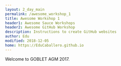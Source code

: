```yaml
---
layout: 2_day_main
permalink: /awesome_workshop_1
title: Awesome Workshop 1
header1: Awesome Sauce Workshops
header2: Awesome GitHub Workshop
description: Instructions to create GitHub websites
author: Edu
modified: 2018-12-05
home: https://EduCaballero.github.io
---
```

Welcome to GOBLET AGM 2017.
